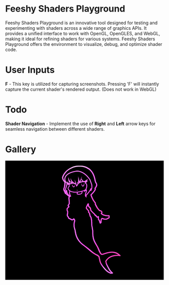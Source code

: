 # Feeshy Shaders Playground

Feeshy Shaders Playground is an innovative tool designed for testing and experimenting with shaders across a wide range of graphics APIs. It provides a unified interface to work with OpenGL, OpenGLES, and WebGL, making it ideal for refining shaders for various systems. Feeshy Shaders Playground offers the environment to visualize, debug, and optimize shader code.

# User Inputs
**F** - This key is utilized for capturing screenshots. Pressing 'F' will instantly capture the current shader's rendered output. (Does not work in WebGL)

# Todo
**Shader Navigation** - Implement the use of **Right** and **Left** arrow keys for seamless navigation between different shaders.

# Gallery

![](/art/screenshot.png)
